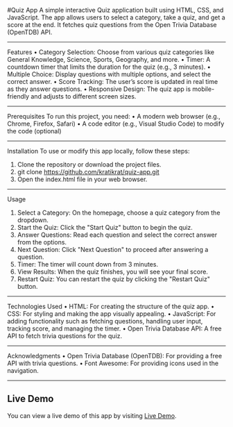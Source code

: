 #Quiz App
A simple interactive Quiz application built using HTML, CSS, and JavaScript. The app allows users to select a category, take a quiz, and get a score at the end. It fetches quiz questions from the Open Trivia Database (OpenTDB) API.
________________________________________
Features
•	Category Selection: Choose from various quiz categories like General Knowledge, Science, Sports, Geography, and more.
•	Timer: A countdown timer that limits the duration for the quiz (e.g., 3 minutes).
•	Multiple Choice: Display questions with multiple options, and select the correct answer.
•	Score Tracking: The user’s score is updated in real time as they answer questions.
•	Responsive Design: The quiz app is mobile-friendly and adjusts to different screen sizes.
________________________________________
Prerequisites
To run this project, you need:
•	A modern web browser (e.g., Chrome, Firefox, Safari)
•	A code editor (e.g., Visual Studio Code) to modify the code (optional)
________________________________________
Installation
To use or modify this app locally, follow these steps:
1.	Clone the repository or download the project files.
2.	git clone https://github.com/kratikrat/quiz-app.git
3.	Open the index.html file in your web browser.
________________________________________
Usage
1.	Select a Category: On the homepage, choose a quiz category from the dropdown.
2.	Start the Quiz: Click the "Start Quiz" button to begin the quiz.
3.	Answer Questions: Read each question and select the correct answer from the options.
4.	Next Question: Click "Next Question" to proceed after answering a question.
5.	Timer: The timer will count down from 3 minutes.
6.	View Results: When the quiz finishes, you will see your final score.
7.	Restart Quiz: You can restart the quiz by clicking the "Restart Quiz" button.
________________________________________
Technologies Used
•	HTML: For creating the structure of the quiz app.
•	CSS: For styling and making the app visually appealing.
•	JavaScript: For adding functionality such as fetching questions, handling user input, tracking score, and managing the timer.
•	Open Trivia Database API: A free API to fetch trivia questions for the quiz.
________________________________________
Acknowledgments
•	Open Trivia Database (OpenTDB): For providing a free API with trivia questions.
•	Font Awesome: For providing icons used in the navigation.
________________________________________
## Live Demo
You can view a live demo of this app by visiting [Live Demo]( https://kratikrat.github.io/quiz-app/).

